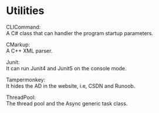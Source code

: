 # Utilities

CLICommand:  
A C# class that can handler the program startup parameters.  
  
CMarkup:  
A C++ XML parser.  
  
Junit:  
It can run Junit4 and Junit5 on the console mode.  
  
Tampermonkey:  
It hides the AD in the website, i.e, CSDN and Runoob.  

ThreadPool:  
The thread pool and the Async generic task class.    

